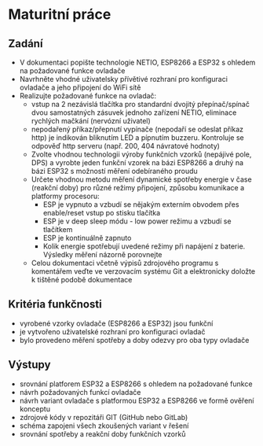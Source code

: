 # Maturitní práce
## Zadání
- V dokumentaci popište technologie NETIO, ESP8266 a ESP32 s ohledem na požadované funkce ovladače
- Navrhněte vhodné uživatelsky přívětivé rozhraní pro konfiguraci ovladače a jeho
připojení do WiFi sítě
- Realizujte požadované funkce na ovladač:
	- vstup na 2 nezávislá tlačítka pro standardní dvojitý přepínač/spínač dvou samostatných zásuvek jednoho zařízení NETIO, eliminace rychlých mačkání (nervózní uživatel)
	- nepodařený příkaz/přepnutí vypínače (nepodaří se odeslat příkaz http) je indikován bliknutím LED a pípnutím buzzeru. Kontroluje se odpověď http serveru
(např. 200, 404 návratové hodnoty)
	- Zvolte vhodnou technologii výroby funkčních vzorků (nepájivé pole, DPS) a vyrobte jeden funkční vzorek na bázi ESP8266 a druhý na bázi ESP32 s možností měření odebíraného proudu
	- Určete vhodnou metodu měření dynamické spotřeby energie v čase (reakční doby) pro různé režimy připojení, způsobu komunikace a platformy procesoru:
		- ESP je vypnuto a vzbudí se nějakým externím obvodem přes enable/reset vstup po stisku tlačítka
		- ESP je v deep sleep módu - low power režimu a vzbudí se tlačítkem
 		- ESP je kontinuálně zapnuto
		- Kolik energie spotřebují uvedené režimy při napájení z baterie. Výsledky měření názorně porovnejte
	- Celou dokumentaci včetně výpisů zdrojového programu s komentářem veďte ve verzovacím systému Git a elektronicky doložte k tištěné podobě dokumentace
## Kritéria funkčnosti
- vyrobené vzorky ovladače (ESP8266 a ESP32) jsou funkční
- je vytvořeno uživatelské rozhraní pro konfiguraci ovladač
- bylo provedeno měření spotřeby a doby odezvy pro oba typy ovladače

## Výstupy
- srovnání platforem ESP32 a ESP8266 s ohledem na požadované funkce
- návrh požadovaných funkcí ovladače
- návrh variant ovladače s platformou ESP32 a ESP8266 ve formě ověření konceptu
- zdrojové kódy v repozitáři GIT (GitHub nebo GitLab)
- schéma zapojeni všech zkoušených variant v řešení
- srovnání spotřeby a reakční doby funkčních vzorků
